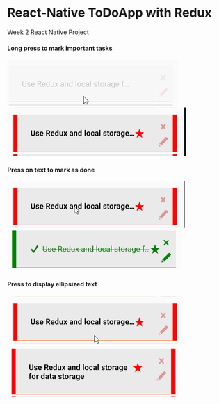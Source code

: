 # React-Native ToDoApp with Redux
Week 2 React Native Project

#### Long press to mark important tasks
![](image/normalTask.png)
![](image/importantTask.png)

#### Press on text to mark as done
![](image/markAsDone(before).png)
![](image/markAsDone.PNG)

#### Press to display ellipsized text
![](image/ellipsize(before).png)
![](image/ellipsize(after).PNG)
